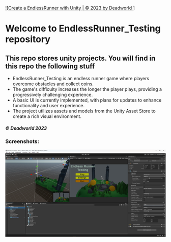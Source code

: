 [![Create a EndlessRunner with Unity | © 2023 by Deadworld ]](https://github.com/Deadworld-bit/EndlessRunner_Testing.git)
# Welcome to EndlessRunner_Testing repository
## This repo stores unity projects. You will find in this repo the following stuff
* EndlessRunner_Testing is an endless runner game where players overcome obstacles and collect coins.
* The game's difficulty increases the longer the player plays, providing a progressively challenging experience.
* A basic UI is currently implemented, with plans for updates to enhance functionality and user experience.
* The project utilizes assets and models from the Unity Asset Store to create a rich visual environment. 
##### © Deadworld 2023

### Screenshots:

![Project First ScreenShot](https://github.com/Deadworld-bit/EndlessRunner_Testing/blob/main/Pics/Screenshot%202024-06-12%20125335.png)

